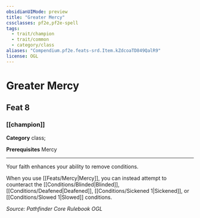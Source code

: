 ```yaml
---
obsidianUIMode: preview
title: "Greater Mercy"
cssclasses: pf2e,pf2e-spell
tags:
  - trait/champion
  - trait/common
  - category/class
aliases: "Compendium.pf2e.feats-srd.Item.kZdcoaTD849QalR9"
license: OGL
---
```

# Greater Mercy
## Feat 8
### [[champion]]

**Category** class; 



**Prerequisites** Mercy
* * *
Your faith enhances your ability to remove conditions.

When you use [[Feats/Mercy|Mercy]], you can instead attempt to counteract the [[Conditions/Blinded|Blinded]], [[Conditions/Deafened|Deafened]], [[Conditions/Sickened 1|Sickened]], or [[Conditions/Slowed 1|Slowed]] conditions.

*Source: Pathfinder Core Rulebook*
*OGL*